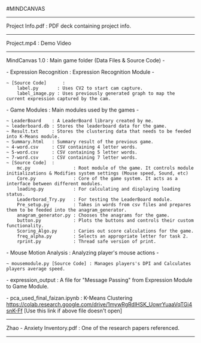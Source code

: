 #MINDCANVAS

--------------------------------------------------------------------------------------------------------------------

Project Info.pdf : PDF deck containing project info.

--------------------------------------------------------------------------------------------------------------------

Project.mp4 : Demo Video

--------------------------------------------------------------------------------------------------------------------

MindCanvas 1.0 : Main game folder (Data Files & Source Code) -

  \- Expression Recognition  : Expression Recognition Module -
  
	~ [Source Code]      :
		label.py       : Uses CV2 to start cam capture.
		label_image.py : Uses previously generated graph to map the current expression captured by the cam.

  \- Game Modules            : Main modules used by the games -
  
	~ LeaderBoard    : A LeaderBoard library created by me.
	~ leaderboard.db : Stores the leaderboard data for the game.
	~ Result.txt     : Stores the clustering data that needs to be feeded into K-Means module.
	~ Summary.html   : Summary result of the previous game.
	~ 4-word.csv     : CSV containing 4 letter words.
	~ 5-word.csv     : CSV containing 5 letter words.
	~ 7-word.csv     : CSV containing 7 letter words.
	~ [Source Code]  :
		mc.py                : Root module of the game. It controls module initializations & Modifies system settings (Mouse speed, Sound, etc)
		Core.py              : Core of the game system. It acts as a interface between different modules.
		loading.py           : For calculating and displaying loading status.
		Leaderborad_Try.py   : For testing the LeaderBoard module.
		Pre_setup.py         : Takes in words from csv files and prepares them to be feeded into the anagram_generator.
		anagram_generator.py : Chooses the anagrams for the game.
		button.py            : Plots the buttons and controls their custom functionality.
		Scoring_Algo.py      : Caries out score calculations for the game.
		freq_alpha.py        : Selects an appropriate letter for task 2.
		rprint.py            : Thread safe version of print.

  \- Mouse Motion Analysis   : Analyzing player's mouse actions - 
  
	~ mousemodule.py [Source Code] : Manages players's DPI and Calculates players average speed.

  \- expression_output       : A file for "Message Passing" from Expression Module to Game Module.

  \- pca_used_final_faizan.ipynb : K-Means Clustering
  https://colab.research.google.com/drive/1mywRgRdlHSK_UowrYuaaVqTGi4snK-Ff [Use this link if above file doesn't open]

--------------------------------------------------------------------------------------------------------------------

Zhao - Anxiety Inventory.pdf : One of the research papers referenced.

--------------------------------------------------------------------------------------------------------------------
